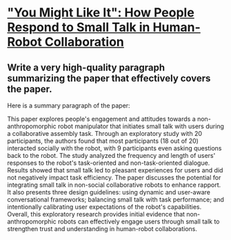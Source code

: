 # ["You Might Like It": How People Respond to Small Talk in Human-Robot   Collaboration](https://arxiv.org/abs/2312.07454)

## Write a very high-quality paragraph summarizing the paper that effectively covers the paper.

 Here is a summary paragraph of the paper:

This paper explores people's engagement and attitudes towards a non-anthropomorphic robot manipulator that initiates small talk with users during a collaborative assembly task. Through an exploratory study with 20 participants, the authors found that most participants (18 out of 20) interacted socially with the robot, with 9 participants even asking questions back to the robot. The study analyzed the frequency and length of users' responses to the robot's task-oriented and non-task-oriented dialogue. Results showed that small talk led to pleasant experiences for users and did not negatively impact task efficiency. The paper discusses the potential for integrating small talk in non-social collaborative robots to enhance rapport. It also presents three design guidelines: using dynamic and user-aware conversational frameworks; balancing small talk with task performance; and intentionally calibrating user expectations of the robot's capabilities. Overall, this exploratory research provides initial evidence that non-anthropomorphic robots can effectively engage users through small talk to strengthen trust and understanding in human-robot collaborations.
